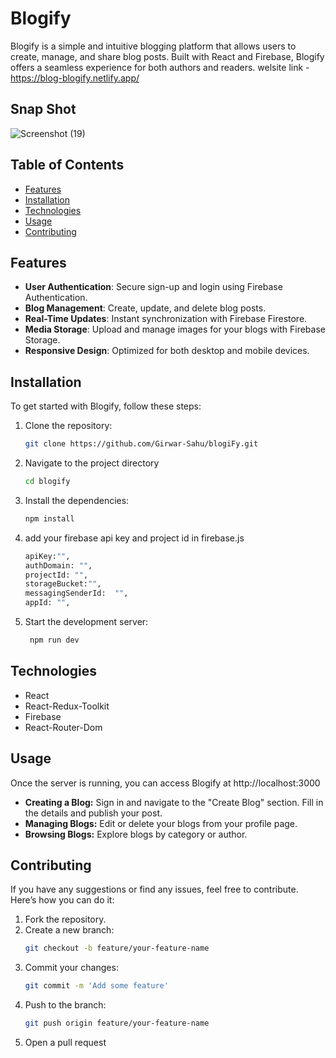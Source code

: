 # Blogify

Blogify is a simple and intuitive blogging platform that allows users to create, manage, and share blog posts. Built with React and Firebase, Blogify offers a seamless experience for both authors and readers.
welsite link - https://blog-blogify.netlify.app/
## Snap Shot
![Screenshot (19)](https://github.com/Girwar-Sahu/blogiFy/assets/109727463/6a98fd8c-4382-4747-941f-7d324b3ba33c)

## Table of Contents

- [Features](#features)
- [Installation](#installation)
- [Technologies](#technologies)
- [Usage](#usage)
- [Contributing](#contributing)

## Features

- **User Authentication**: Secure sign-up and login using Firebase Authentication.
- **Blog Management**: Create, update, and delete blog posts.
- **Real-Time Updates**: Instant synchronization with Firebase Firestore.
- **Media Storage**: Upload and manage images for your blogs with Firebase Storage.
- **Responsive Design**: Optimized for both desktop and mobile devices.

## Installation

To get started with Blogify, follow these steps:

1. Clone the repository:
   ```sh
   git clone https://github.com/Girwar-Sahu/blogiFy.git
   ```
2. Navigate to the project directory
   ```sh
   cd blogify
   ```
3. Install the dependencies:
   ```sh
   npm install
   ```
4. add your firebase api key and project id in firebase.js
   ```sh
   apiKey:"",
   authDomain: "",
   projectId: "",
   storageBucket:"",
   messagingSenderId:  "",
   appId: "",
   ```
5. Start the development server:
   ```sh
    npm run dev
   ```
## Technologies
 - React
 - React-Redux-Toolkit
 - Firebase
 - React-Router-Dom

## Usage
  Once the server is running, you can access Blogify at http://localhost:3000

  - **Creating a Blog:** Sign in and navigate to the "Create Blog" section. Fill in the details and publish your post.
  - **Managing Blogs:** Edit or delete your blogs from your profile page.
  - **Browsing Blogs:** Explore blogs by category or author.
## Contributing
  If you have any suggestions or find any issues, feel free to contribute. Here’s how you can do it:

  1. Fork the repository.
  2. Create a new branch:
      ```sh
      git checkout -b feature/your-feature-name
      ```
  3. Commit your changes:
      ```sh
      git commit -m 'Add some feature'
      ```
  4. Push to the branch:
      ```sh
      git push origin feature/your-feature-name
      ```
  5. Open a pull request


